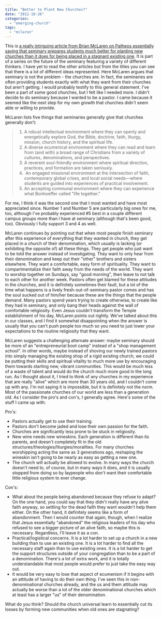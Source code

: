 ```yaml
---
title: "Better to Plant New Churches?"
date: "2012-10-26"
categories: 
  - "emerging-church"
tags: 
  - "mclaren"
---
```


This is [a really intriguing article from Brian McLaren on Patheos essentially saying that seminary prepares students much better for planting new churches than it does for being placed in a stagnant existing one](http://www.patheos.com/Resources/Additional-Resources/Seminary-Is-Not-the-Problem-the-Church-Is-Brian-McLaren-11-02-2011#.TrHckzZPgM4.facebook "Seminary is Not the Problem - the Church Is"). It is part of a series on the future of the seminary featuring a variety of different thinkers. I have yet to read the other articles but from the titles you can see that there is a lot of different ideas represented. Here McLaren argues that seminary is not the problem - the churches are. In fact, the seminaries are often providing students exactly with what they want from their churches but aren't getting. I would probably testify to this general statement. I've been a part of some good churches, but I felt like I needed more. I didn't decide to do seminary because I wanted to be a pastor. I came because it seemed like the next step for my own growth that churches didn't seem able or willing to provide.

<!--more-->McLaren lists five things that seminaries generally give that churches generally don't:

> 1. A robust intellectual environment where they can openly and energetically explore God, the Bible, doctrine, faith, liturgy, mission, church history, and the spiritual life.
> 2. A diverse ecumenical environment where they can read and learn from (and with) a broad range of Christians from a variety of cultures, denominations, and perspectives.
> 3. A reverent soul-friendly environment where spiritual direction, practices, and formation are taken seriously.
> 4.  An engaged missional environment at the intersection of faith, contemporary global crises, and local social needs—where students are guided into experiences of practical involvement.
> 5. An accepting communal environment where they can experience what Bonhoeffer called "life together."

For me, I think it was the second one that I most wanted and have most appreciated since. Number 1 and Number 5 are particularly big ones for me, too, although I've probably experienced #5 best in a couple different campus groups more than I have at seminary (although that's been good, too). Obviously I fully support 3 and 4 as well.

McLaren continues by pointing out that when most people finish seminary after this experience of everything that they wanted in church, they get placed in a church of their denomination, which usually is lacking (or exhibiting the opposite of) all these things. They get people who just want to be told the answer instead of investigating. They want to only hear from their denomination and keep out their "other" brothers and sisters elsewhere. They want a comfortable, easy form of spirituality. They want to compartmentalize their faith away from the needs of the world. They want to worship together on Sundays, say "good morning", then leave to not talk to each other for another week. Pastors often get blamed for these attitudes in the churches, and it is definitely sometimes their fault, but a lot of the time what happens is a lively fresh-out-of-seminary pastor comes and has the soul sucked out of him/her because these are the things that the people demand. Many pastors spend years trying to create otherwise, to create like they had in seminary, and only bang their heads against the wall of comfortable religiosity. Even Jesus couldn't transform the Temple establishment of his day, McLaren points out rightly. We've talked about this in our classes, and I find it somewhat disappointing when the answer is usually that you can't push people too much so you need to just lower your expectations to the routine religiosity that they want.

McLaren suggests a challenging alternate answer: maybe seminary should be more of an "entrepreneurial boot camp" instead of a "shop management school". In other words, maybe instead of shoving our newly trained pastors into simply managing the existing shop of a rigid existing church, we could be putting their skills and spiritual vitality to much more use by encouraging them towards starting new, vibrant communities. This would be much less of a waste of talent and would do the church much more good in the long run. As I thought about it, I tried to think of any churches in my experience that are really "alive" which are more than 30 years old, and I couldn't come up with any. I'm not saying it is impossible, but it is definitely not the norm. Most of the passionate churches of our world are less than a generation old. As I consider the pro's and con's, I generally agree. Here's some of the stuff I came up with:

Pro's:

- Pastors actually get to use their training.
- Pastors don't become jaded and lose their own passion for the faith.
- Churches are significantly less prone to be stuck in religiosity.
- New wine needs new wineskins. Each generation is different than its parents, and doesn't completely fit in the old structures/theologies/liturgies/moralities. For many churches worshipping acting the same as 3 generations ago, reshaping the wineskin isn't going to be nearly as easy as getting a new one.
- The church will actually be allowed to evolve. In many ways the church doesn't need to, of course, but in many ways it does, and it is usually stopped from doing so by laypeople who don't want their comfortable little religious system to ever change.

Con's:

- What about the people being abandoned because they refuse to adapt? On the one hand, you could say that they didn't really have any alive faith anyway, so settling for the dead faith they want wouldn't help them either. On the other hand, it definitely seems like a form of abandonment. Then I would counter that again, though, when I realize that Jesus essentially "abandoned" the religious leaders of his day who refused to see a bigger picture of an alive faith, so maybe this is necessary. Regardless, I'll leave it as a con.
- Practical/logistical concerns. It is a lot harder to set up a church in a new building than to use an existing one. It is a lot harder to find all the necessary staff again than to use existing ones. It is a lot harder to get the support structures outside of your congregation than to be a part of a denomination. There's a lot of extra work, and it is totally understandable that most people would prefer to just take the easy way out.
- It would be very easy to lose that aspect of ecumenism if it begins with an attitude of having to do their own thing. I've seen this in non-denominational churches already, and the us and them attitude may actually be worse than a lot of the older denominational churches which at least has a larger "us" of their denomination.

What do you think? Should the church universal learn to essentially cut its losses by forming new communities when old ones are stagnating?
